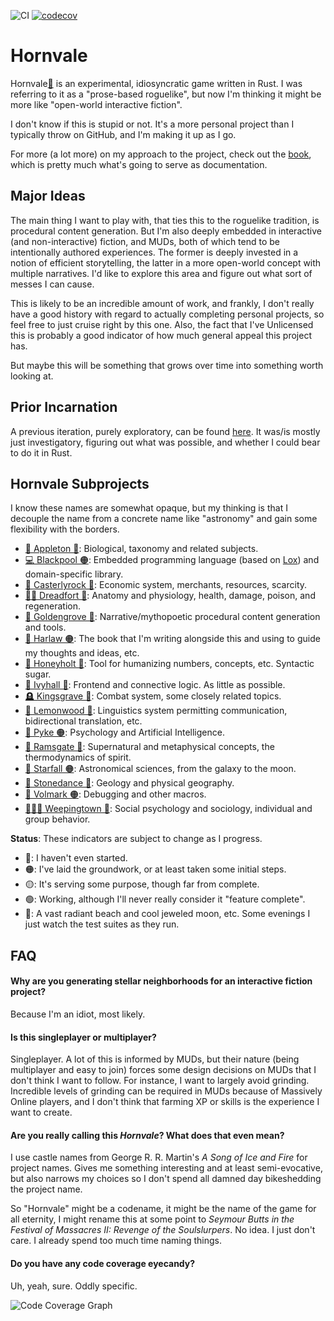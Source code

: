 
![CI](https://github.com/ndouglas/hornvale/actions/workflows/continuous_integration.yml/badge.svg?branch=main) [![codecov](https://codecov.io/gh/ndouglas/hornvale/branch/main/graph/badge.svg?token=YP8GDSHG73)](https://codecov.io/gh/ndouglas/hornvale)

# Hornvale
Hornvale[📖](https://ndouglas.github.io/hornvale/)  is an experimental, idiosyncratic game written in Rust.  I was referring to it as a "prose-based roguelike", but now I'm thinking it might be more like "open-world interactive fiction".  

I don't know if this is stupid or not.  It's a more personal project than I typically throw on GitHub, and I'm making it up as I go.

For more (a lot more) on my approach to the project, check out the [book](https://ndouglas.github.io/hornvale/), which is pretty much what's going to serve as documentation.

## Major Ideas
The main thing I want to play with, that ties this to the roguelike tradition, is procedural content generation.  But I'm also deeply embedded in interactive (and non-interactive) fiction, and MUDs, both of which tend to be intentionally authored experiences.  The former is deeply invested in a notion of efficient storytelling, the latter in a more open-world concept with multiple narratives.  I'd like to explore this area and figure out what sort of messes I can cause.

This is likely to be an incredible amount of work, and frankly, I don't really have a good history with regard to actually completing personal projects, so feel free to just cruise right by this one.  Also, the fact that I've Unlicensed this is probably a good indicator of how much general appeal this project has.

But maybe this will be something that grows over time into something worth looking at.

## Prior Incarnation
A previous iteration, purely exploratory, can be found [here](https://github.com/ndouglas/hornvale-rust/).  It was/is mostly just investigatory, figuring out what was possible, and whether I could bear to do it in Rust.

## Hornvale Subprojects
I know these names are somewhat opaque, but my thinking is that I decouple the name from a concrete name like "astronomy" and gain some flexibility with the borders.

- [🧬 Appleton 🔴](./appleton/README.md): Biological, taxonomy and related subjects.
- [💻 Blackpool 🟠](./blackpool/README.md): Embedded programming language (based on [Lox](https://www.craftinginterpreters.com/)) and domain-specific library.
- [🏦 Casterlyrock 🔴](./casterlyrock/README.md): Economic system, merchants, resources, scarcity.
- [🧍‍♂️ Dreadfort 🔴](./dreadfort/README.md): Anatomy and physiology, health, damage, poison, and regeneration.
- [📜 Goldengrove 🔴](./goldengrove/README.md): Narrative/mythopoetic procedural content generation and tools.
- [📖 Harlaw 🟠](./harlaw/README.md): The book that I'm writing alongside this and using to guide my thoughts and ideas, etc.
- [🍯 Honeyholt 🔴](./honeyholt/README.md): Tool for humanizing numbers, concepts, etc.  Syntactic sugar.
- [🌿 Ivyhall 🔴](./ivyhall/README.md): Frontend and connective logic.  As little as possible.
- [🪦 Kingsgrave 🔴](./kingsgrave/README.md): Combat system, some closely related topics.
- [💬 Lemonwood 🔴](./lemonwood/README.md): Linguistics system permitting communication, bidirectional translation, etc.
- [🧠 Pyke 🟠](./pyke/README.md): Psychology and Artificial Intelligence.
- [👻 Ramsgate 🔴](./ramsgate/README.md): Supernatural and metaphysical concepts, the thermodynamics of spirit.
- [💫 Starfall 🟠](./starfall/README.md): Astronomical sciences, from the galaxy to the moon.
- [🌋 Stonedance 🔴](./stonedance/README.md): Geology and physical geography.
- [🐛 Volmark 🟠](./volmark/README.md): Debugging and other macros.
- [🧑‍🤝‍🧑 Weepingtown 🔴](./weepingtown/README.md): Social psychology and sociology, individual and group behavior.

**Status**: These indicators are subject to change as I progress.
 - 🔴: I haven't even started.
 - 🟠: I've laid the groundwork, or at least taken some initial steps.
 - 🟡: It's serving some purpose, though far from complete.
 - 🟢: Working, although I'll never really consider it "feature complete".
 - 🔵: A vast radiant beach and cool jeweled moon, etc.  Some evenings I just watch the test suites as they run.

## FAQ

#### Why are you generating stellar neighborhoods for an interactive fiction project?
Because I'm an idiot, most likely.

#### Is this singleplayer or multiplayer?
Singleplayer.  A lot of this is informed by MUDs, but their nature (being multiplayer and easy to join) forces some design decisions on MUDs that I don't think I want to follow.  For instance, I want to largely avoid grinding.  Incredible levels of grinding can be required in MUDs because of Massively Online players, and I don't think that farming XP or skills is the experience I want to create.

#### Are you really calling this _Hornvale_?  What does that even mean?
I use castle names from George R. R. Martin's _A Song of Ice and Fire_ for project names.  Gives me something interesting and at least semi-evocative, but also narrows my choices so I don't spend all damned day bikeshedding the project name.

So "Hornvale" might be a codename, it might be the name of the game for all eternity, I might rename this at some point to _Seymour Butts in the Festival of Massacres II: Revenge of the Soulslurpers_.  No idea.  I just don't care.  I already spend too much time naming things.

#### Do you have any code coverage eyecandy?
Uh, yeah, sure.  Oddly specific.

![Code Coverage Graph](https://codecov.io/gh/ndouglas/hornvale/branch/main/graphs/icicle.svg?token=YP8GDSHG73)

